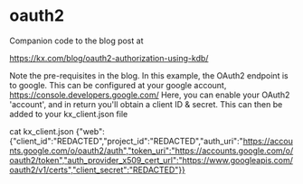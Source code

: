 # oauth2

Companion code to the blog post at

https://kx.com/blog/oauth2-authorization-using-kdb/

Note the pre-requisites in the blog.
In this example, the OAuth2 endpoint is to google. This can be configured at your google account,
https://console.developers.google.com/
Here, you can enable your OAuth2 'account', and in return you'll obtain a client ID & secret.
This can then be added to your kx_client.json file

cat kx_client.json
{"web":{"client_id":"REDACTED","project_id":"REDACTED","auth_uri":"https://accounts.google.com/o/oauth2/auth","token_uri":"https://accounts.google.com/o/oauth2/token","auth_provider_x509_cert_url":"https://www.googleapis.com/oauth2/v1/certs","client_secret":"REDACTED"}}
